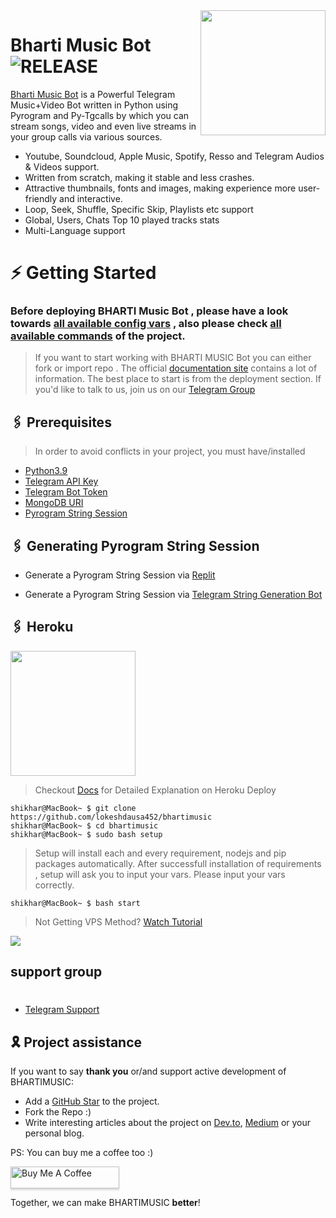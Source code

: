<img src="https://te.legra.ph/file/e11260ffffff857c620fc.jpg" align="right" width="200" height="200"/>

# Bharti Music Bot <img src="https://img.shields.io/github/v/release/TeamYukki/YukkiMusicBot?color=black&logo=github&logoColor=black&style=social" alt="RELEASE">

[Bharti Music Bot](https://github.com/lokeshdausa452/bhartimusic) is a Powerful Telegram Music+Video Bot written in Python using Pyrogram and Py-Tgcalls by which you can stream songs, video and even live streams in your group calls via various sources.

* Youtube, Soundcloud, Apple Music, Spotify, Resso and Telegram Audios & Videos support.
* Written from scratch, making it stable and less crashes.
* Attractive thumbnails, fonts and images,  making experience more user-friendly and interactive.
* Loop, Seek, Shuffle, Specific Skip, Playlists etc support
* Global, Users, Chats Top 10 played tracks stats
* Multi-Language support





# ⚡️ Getting Started

### Before deploying BHARTI Music Bot , please have a look towards [all available config vars](../config/README.md) , also please check [all available commands](../strings/command.yml) of the project.

> If you want to start working with BHARTI MUSIC Bot you can either fork or import repo .
> The official [documentation site](https://notreallyshikhar.gitbook.io/bhartimusic/) contains a lot of information. The best place to start is from the deployment section.
> If you'd like to talk to us, join us on our [Telegram Group](https://t.me/DAUSA_123)


## 🖇 Prerequisites

> In order to avoid conflicts in your project, you must have/installed

- [Python3.9](https://www.python.org/downloads/release/python-390/)
- [Telegram API Key](https://docs.pyrogram.org/intro/setup#api-keys)
- [Telegram Bot Token](https://t.me/botfather)
- [MongoDB URI](https://notreallyshikhar.gitbook.io/bhartimusic/deployment/mongodb)
- [Pyrogram String Session](https://notreallyshikhar.gitbook.io/bhartimusic/deployment/string-session)


## 🖇 Generating Pyrogram String Session

- Generate a Pyrogram String Session via [Replit](https://replit.com/@NotReallyShikhar/Yukki-Music-String-Gen)

- Generate a Pyrogram String Session via [Telegram String Generation Bot](https://t.me/YukkiStringBot)


## 🖇 Heroku
<p><a href="https://heroku.com/deploy?template=https://github.com/lokeshdausa452/bhartimusic"><img src="https://img.shields.io/badge/Deploy%20To%20Heroku-black?style=for-the-badge&logo=heroku" width="200""/></a></p>

> Checkout [Docs](https://Heroku.com/bhartimusic/deployment/local-hosting-or-vps) for Detailed Explanation on Heroku Deploy


```console
shikhar@MacBook~ $ git clone https://github.com/lokeshdausa452/bhartimusic 
shikhar@MacBook~ $ cd bhartimusic 
shikhar@MacBook~ $ sudo bash setup
```
> Setup will install each and every requirement, nodejs and pip packages automatically. After successfull installation of requirements , setup will ask you to input your vars.
> Please input your vars correctly.

```console
shikhar@MacBook~ $ bash start
```

> Not Getting VPS Method? [Watch Tutorial](https://t.me/TheYukki/2275)


<img src="https://te.legra.ph/file/e11260ffffff857c620fc.jpg" align="center">

## support group
#
- [Telegram Support](https://t.me/DAUSA_123)

## 🎗 Project assistance

If you want to say **thank you** or/and support active development of BHARTIMUSIC:

- Add a [GitHub Star](https://github.com/lokeshdausa452/bhartimusic) to the project.
- Fork the Repo :)
- Write interesting articles about the project on [Dev.to](https://dev.to/), [Medium](https://medium.com/) or your personal blog.

PS: You can buy me a coffee too :)
<p><a href="https://www.buymeacoffee.com/notreallysy" target="_blank"><img src="https://www.buymeacoffee.com/assets/img/custom_images/orange_img.png" alt="Buy Me A Coffee" style="height: 35px !important;width: 174px !important;box-shadow: 0px 3px 2px 0px rgba(190, 190, 190, 0.5) !important;-webkit-box-shadow: 0px 3px 2px 0px rgba(190, 190, 190, 0.5) !important;" ></a></p>

Together, we can make BHARTIMUSIC **better**!

